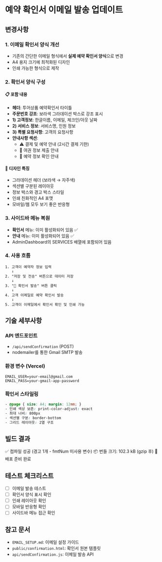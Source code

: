 # 예약 확인서 이메일 발송 업데이트

## 변경사항

### 1. 이메일 확인서 양식 개선
- 기존의 간단한 이메일 형식에서 **실제 예약 확인서 양식**으로 변경
- A4 용지 크기에 최적화된 디자인
- 인쇄 가능한 형식으로 제작

### 2. 확인서 양식 구성

#### 📋 포함 내용
- **헤더**: 투어상품 예약확인서 타이틀
- **주문번호 강조**: 보라색 그라데이션 박스로 강조 표시
- **1) 고객정보**: 한글이름, 이메일, 체크인/아웃 날짜
- **2) 서비스 정보**: 서비스명, 인원 정보
- **3) 특별 요청사항**: 고객의 요청사항
- **안내사항 섹션**:
  - ⚠️ 결제 및 예약 안내 (2시간 결제 기한)
  - 📘 여권 정보 제출 안내
  - 📝 예약 정보 확인 안내

#### 🎨 디자인 특징
- 그라데이션 헤더 (보라색 → 자주색)
- 섹션별 구분된 레이아웃
- 정보 박스와 경고 박스 스타일
- 인쇄 친화적인 A4 포맷
- 모바일/웹 모두 보기 좋은 반응형

### 3. 사이드바 메뉴 복원
- **확인서** 메뉴: 이미 활성화되어 있음 ✅
- **안내** 메뉴: 이미 활성화되어 있음 ✅
- AdminDashboard의 SERVICES 배열에 포함되어 있음

### 4. 사용 흐름

```
1. 고객이 예약자 정보 입력
   ↓
2. "저장 및 전송" 버튼으로 데이터 저장
   ↓
3. "📧 확인서 발송" 버튼 클릭
   ↓
4. 고객 이메일로 예약 확인서 발송
   ↓
5. 고객이 이메일에서 확인서 확인 및 인쇄 가능
```

## 기술 세부사항

### API 엔드포인트
- `/api/sendConfirmation` (POST)
- nodemailer를 통한 Gmail SMTP 발송

### 환경 변수 (Vercel)
```
EMAIL_USER=your-email@gmail.com
EMAIL_PASS=your-gmail-app-password
```

### 확인서 스타일링
```css
- @page { size: A4; margin: 12mm; }
- 인쇄 색상 보존: print-color-adjust: exact
- 최대 너비: 800px
- 섹션별 구분: border-bottom
- 그리드 레이아웃: 2열 구조
```

## 빌드 결과
✅ 컴파일 성공 (경고 1개 - fmtNum 미사용 변수)
📦 번들 크기: 102.3 kB (gzip 후)
🚀 배포 준비 완료

## 테스트 체크리스트
- [ ] 이메일 발송 테스트
- [ ] 확인서 양식 표시 확인
- [ ] 인쇄 레이아웃 확인
- [ ] 모바일 반응형 확인
- [ ] 사이드바 메뉴 접근 확인

## 참고 문서
- `EMAIL_SETUP.md`: 이메일 설정 가이드
- `public/confirmation.html`: 확인서 원본 템플릿
- `api/sendConfirmation.js`: 이메일 발송 API
